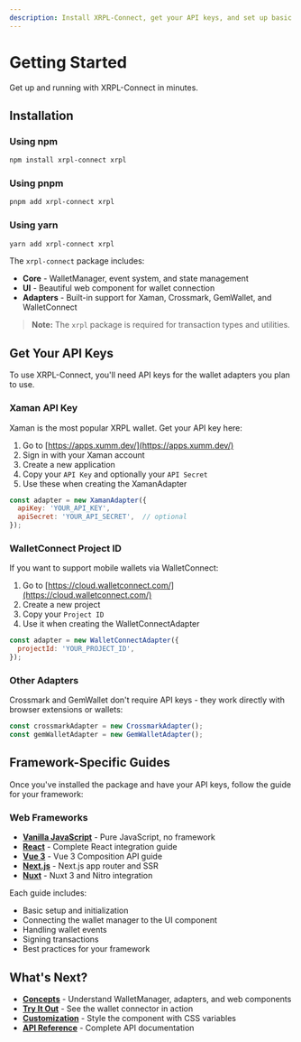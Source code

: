 ```yaml
---
description: Install XRPL-Connect, get your API keys, and set up basic wallet connections in minutes.
---
```


# Getting Started

Get up and running with XRPL-Connect in minutes.

## Installation

### Using npm

```bash
npm install xrpl-connect xrpl
```

### Using pnpm

```bash
pnpm add xrpl-connect xrpl
```

### Using yarn

```bash
yarn add xrpl-connect xrpl
```

The `xrpl-connect` package includes:

- **Core** - WalletManager, event system, and state management
- **UI** - Beautiful web component for wallet connection
- **Adapters** - Built-in support for Xaman, Crossmark, GemWallet, and WalletConnect

> **Note:** The `xrpl` package is required for transaction types and utilities.

## Get Your API Keys

To use XRPL-Connect, you'll need API keys for the wallet adapters you plan to use.

### Xaman API Key

Xaman is the most popular XRPL wallet. Get your API key here:

1. Go to [https://apps.xumm.dev/](https://apps.xumm.dev/)
2. Sign in with your Xaman account
3. Create a new application
4. Copy your `API Key` and optionally your `API Secret`
5. Use these when creating the XamanAdapter

```javascript
const adapter = new XamanAdapter({
  apiKey: 'YOUR_API_KEY',
  apiSecret: 'YOUR_API_SECRET',  // optional
});
```

### WalletConnect Project ID

If you want to support mobile wallets via WalletConnect:

1. Go to [https://cloud.walletconnect.com/](https://cloud.walletconnect.com/)
2. Create a new project
3. Copy your `Project ID`
4. Use it when creating the WalletConnectAdapter

```javascript
const adapter = new WalletConnectAdapter({
  projectId: 'YOUR_PROJECT_ID',
});
```

### Other Adapters

Crossmark and GemWallet don't require API keys - they work directly with browser extensions or wallets:

```javascript
const crossmarkAdapter = new CrossmarkAdapter();
const gemWalletAdapter = new GemWalletAdapter();
```

## Framework-Specific Guides

Once you've installed the package and have your API keys, follow the guide for your framework:

### Web Frameworks

- **[Vanilla JavaScript](/guide/frameworks/vanilla-js)** - Pure JavaScript, no framework
- **[React](/guide/frameworks/react)** - Complete React integration guide
- **[Vue 3](/guide/frameworks/vue)** - Vue 3 Composition API guide
- **[Next.js](/guide/frameworks/next)** - Next.js app router and SSR
- **[Nuxt](/guide/frameworks/nuxt)** - Nuxt 3 and Nitro integration

Each guide includes:
- Basic setup and initialization
- Connecting the wallet manager to the UI component
- Handling wallet events
- Signing transactions
- Best practices for your framework

## What's Next?

- **[Concepts](/concepts)** - Understand WalletManager, adapters, and web components
- **[Try It Out](/try-it-out)** - See the wallet connector in action
- **[Customization](/guide/customization)** - Style the component with CSS variables
- **[API Reference](/guide/api-reference)** - Complete API documentation
